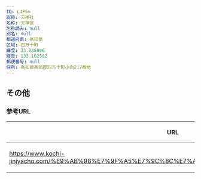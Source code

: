 ```yaml
---
ID: L4P5m
総称: 天神社
名称: 天神宮
名称読み: null
別名: null
都道府県: 高知県
区域: 四万十町
緯度: 33.235806
経度: 133.162582
郵便番号: null
住所: 高知県高岡郡四万十町小向217番地
---
```


## その他

### 参考URL

| URL                                                                                             | 説明   |
| ----------------------------------------------------------------------------------------------- | ------ |
| https://www.kochi-jinjyacho.com/%E9%AB%98%E7%9F%A5%E7%9C%8C%E7%A5%9E%E7%A4%BE%E4%B8%80%E8%A6%A7 | 神社庁 |
